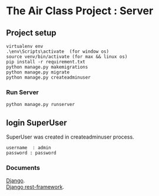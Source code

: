 # The Air Class Project : Server

## Project setup
```
virtualenv env
.\env\Scripts\activate  (for window os)
source venv/bin/activate (for max && linux os)
pip install -r requirement.txt
python manage.py makemigrations
python manage.py migrate
python manage.py createadminuser

```

[comment]: <> (test comment)
<!---

### CollectStatic (for production)
```
python production.py makemigrations
python production.py migrate
python production.py collectstatic
```

-->
### Run Server
```
python manage.py runserver

```
[comment]: <> (python manage.py runsslserver 0.0.0.0:8000)

## login SuperUser
SuperUser was created in createadminuser process.
```
username  : admin
password : password
``` 


 
### Documents
[Django](https://docs.djangoproject.com/en/3.0/).  
[Django rest-framework](https://www.django-rest-framework.org/).
